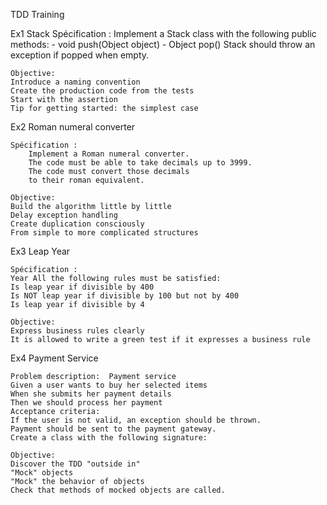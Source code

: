 TDD Training

Ex1 Stack
	Spécification :
		Implement a Stack class with the following public methods:
			- void push(Object object)
			- Object pop()
		Stack should throw an exception if popped when empty.

	Objective:
	Introduce a naming convention
	Create the production code from the tests
	Start with the assertion
	Tip for getting started: the simplest case

Ex2 Roman numeral converter

	Spécification :
		Implement a Roman numeral converter. 
		The code must be able to take decimals up to 3999.
		The code must convert those decimals
		to their roman equivalent.
		
	Objective:
	Build the algorithm little by little
	Delay exception handling
	Create duplication consciously
	From simple to more complicated structures

Ex3 Leap Year

	Spécification :
	Year All the following rules must be satisfied:
	Is leap year if divisible by 400
	Is NOT leap year if divisible by 100 but not by 400
	Is leap year if divisible by 4
	
	Objective:
	Express business rules clearly
	It is allowed to write a green test if it expresses a business rule

Ex4 Payment Service

	Problem description:  Payment service
	Given a user wants to buy her selected items
	When she submits her payment details
	Then we should process her payment
	Acceptance criteria:
	If the user is not valid, an exception should be thrown.
	Payment should be sent to the payment gateway.
	Create a class with the following signature:
	
	Objective:
	Discover the TDD "outside in"
	"Mock" objects
	"Mock" the behavior of objects
	Check that methods of mocked objects are called.

